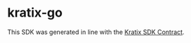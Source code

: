 # kratix-go

This SDK was generated in line with the [Kratix SDK Contract](https://github.com/syntasso/kratix/blob/main/sdk/contract.go).
